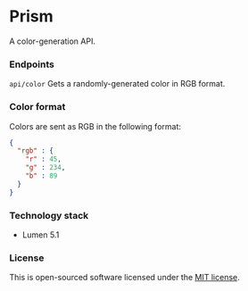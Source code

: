 # Prism

A color-generation API.

### Endpoints

`api/color` Gets a randomly-generated color in RGB format.

### Color format

Colors are sent as RGB in the following format:

```json
{
  "rgb" : {
    "r" : 45,
    "g" : 234,
    "b" : 89
  }
}
```

### Technology stack

* Lumen 5.1


### License

This is open-sourced software licensed under the [MIT license](http://opensource.org/licenses/MIT).
